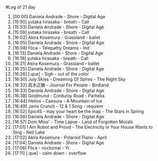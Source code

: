 #Log of 21 day

1. [00:00] Daniela Andrade - Shore - Digital Age
1. [15:50] yutaka hirasaka - breath - Call
1. [15:53] Daniela Andrade - Shore - Digital Age
1. [15:59] yutaka hirasaka - breath - Call
1. [16:02] Akira Kosemura - Grassland - ballet
1. [16:05] Daniela Andrade - Shore - Digital Age
1. [16:08] Flica - Telepathy Dreams - Ind
1. [16:13] Daniela Andrade - Shore - Digital Age
1. [16:18] yutaka hirasaka - breath - Call
1. [16:21] Akira Kosemura - Grassland - ballet
1. [16:25] Daniela Andrade - Shore - Digital Age
1. [16:26] [.que] - Sigh - out of the color
1. [16:30] July Skies - Dreaming Of Spires - The Night Sky
1. [16:32] 高木正勝 - Journal For People - Birdland
1. [16:33] Daniela Andrade - Shore - Digital Age
1. [16:38] Goldmund - Corduroy Road - Parhelia
1. [16:44] Helios - Caesura - A Mountain of Ice
1. [16:49] Janis Crunch - 12 & 1 Song - requiem
1. [16:52] Epic45 - may your heart be the map - The Stars in Spring
1. [16:56] Daniela Andrade - Shore - Digital Age
1. [16:57] Dom Mino' - Time Lapse - Land of Forgotten Morals
1. [17:01] I Am Robot and Proud - The Electricity in Your House Wants to Sing - Neil Lake
1. [17:02] Akira Kosemura - Polaroid Piano - April
1. [17:04] Daniela Andrade - Shore - Digital Age
1. [17:06] Flica - nocturnal - Yi
1. [17:11] [.que] - calm down - overflow

